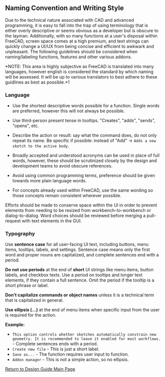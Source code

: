 ## Naming Convention and Writing Style

Due to the technical nature associated with CAD and advanced programming, it is easy to fall into the trap of using terminology that is either overly descriptive or seems obvious as a developer but is obscure to the layman. Additionally, with so many functions at a user's disposal within FreeCAD, screen space comes at a high premium, and text strings can quickly change a UI/UX from being concise and efficient to awkwark and unpleasant. The following guidelines should be considered when naming/labeling functions, features and other various addons.

*NOTE: This area is highly subjective as FreeCAD is translated into many languages, however english is considered the standard by which naming will be assessed. It will be up to various translators to best adhere to these guidlines as best as possible.*1

### Language

- Use the shortest descriptive words possible for a function. Single words are preferred, however this will not always be possible.

- Use third-person present tense in tooltips. "Creates", "adds", "sends", "opens", etc.

- Describe the action or result: say what the command does, do not only repeat its name. Be specific if possible: instead of "Add" -> `Adds a new sketch to the active body`.

- Broadly accepted and understood acronyms can be used in place of full words, however, these should be scrutinized closely by the design and development teams to avoid obscure references.

- Avoid using common programming terms, preference should be given towards more plain language words.

- For concepts already used within FreeCAD, use the same wording so those concepts remain consistent wherever possible.

Efforts should be made to conserve space within the UI in order to prevent elements from needing to be resized from workbench-to-workbench or dialog-to-dialog. Word choices should be reviewed before merging a pull-request with text elements in the GUI.

### Typography

Use **sentence case** for all user-facing UI text, including buttons, menu items, tooltips, labels, and settings. Sentence case means only the first word and proper nouns are capitalized, and complete sentences end with a period.

**Do not use periods** at the end of **short** UI strings like menu items, button labels, and checkbox texts. Use a period on tooltips and longer text elements, if they contain a full sentence. Omit the period if the tooltip is a short phrase or label.

**Don't capitalize commands or object names** unless it is a technical term that is capitalized in general.

**Use ellipsis (...)** at the end of menu items when specific input from the user is required for the action.

**Example:**
- `This option controls whether sketches automatically constrain new geometry. It is recommended to leave it enabled for most workflows.` - Complete sentences ends with a period.
- `Create new file` - This is just a short label.
- `Save as...` - The function requires user input to function.
- `Addon manager` - This is not a simple action, so no ellipsis.

[Return to Design Guide Main Page](index.md)
